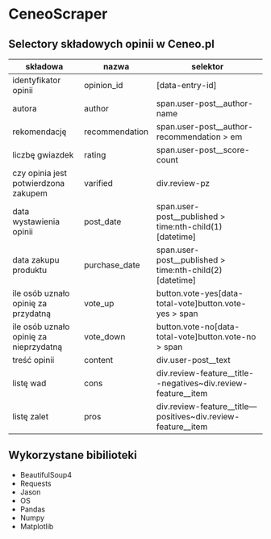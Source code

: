 # CeneoScraper
## Selectory składowych opinii w Ceneo.pl

| składowa | nazwa | selektor |
| --- | --- | --- |
| identyfikator opinii | opinion\_id | [data-entry-id] |
| autora | author | span.user-post\_\_author-name |
| rekomendację | recommendation | span.user-post\_\_author-recommendation \> em |
| liczbę gwiazdek | rating | span.user-post\_\_score-count |
| czy opinia jest potwierdzona zakupem | varified | div.review-pz |
| data wystawienia opinii | post\_date | span.user-post\_\_published \> time:nth-child(1)[datetime] |
| data zakupu produktu | purchase\_date | span.user-post\_\_published \> time:nth-child(2)[datetime] |
| ile osób uznało opinię za przydatną | vote\_up | button.vote-yes[data-total-vote]button.vote-yes \> span |
| ile osób uznało opinię za nieprzydatną | vote\_down | button.vote-no[data-total-vote]button.vote-no \> span |
| treść opinii | content | div.user-post\_\_text |
| listę wad | cons | div.review-feature\_\_title--negatives~div.review-feature\_\_item |
| listę zalet | pros | div.review-feature\_\_title—positives~div.review-feature\_\_item |

## Wykorzystane bibilioteki
- BeautifulSoup4
- Requests
- Jason
- OS
- Pandas
- Numpy
- Matplotlib
